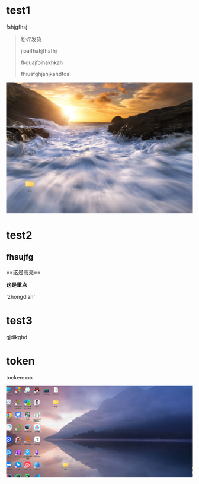 # test1

fshjgfhsj

> 粉碎发货
>
> jioaifhakjfhafhj
>
> fkouajfoihakhkah
>
> fhiuafghjahjkahdfoal



<img src="https://raw.githubusercontent.com/Nanqipro/typora_img/master/imagesimage-20240521204451540.png" alt="image-20240521204451540" style="zoom:67%;" />


# test2

## fhsujfg

==这是高亮==

**这是重点**

'zhongdian'



# test3

gjdikghd

# token

tocken:xxx



![image-20240521204129574](https://raw.githubusercontent.com/Nanqipro/typora_img/master/imagesimage-20240521204129574.png)
